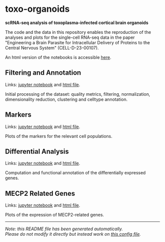 
# toxo-organoids

**scRNA-seq analysis of toxoplasma-infected cortical brain organoids**

The code and the data in this repository enables the reproduction of the analyses and plots for the single-cell RNA-seq data in the paper "Engineering a Brain Parasite for Intracellular Delivery of Proteins to the Central Nervous System" (CELL-D-23-00107).

An html version of the notebooks is accessible [here](https://GiuseppeTestaLab.github.io/toxo-organoids/).




## Filtering and Annotation

Links: [jupyter notebook](01-filtering-and-annotation.ipynb) and [html file](https://GiuseppeTestaLab.github.io/toxo-organoids/01-filtering-and-annotation.html).

Initial processing of the dataset: quality metrics, filtering, normalization, dimensionality reduction, clustering and celltype annotation.



## Markers

Links: [jupyter notebook](02-markers.ipynb) and [html file](https://GiuseppeTestaLab.github.io/toxo-organoids/02-markers.html).

Plots of the markers for the relevant cell populations.



## Differential Analysis

Links: [jupyter notebook](03-differential_analysis.ipynb) and [html file](https://GiuseppeTestaLab.github.io/toxo-organoids/03-differential_analysis.html).

Computation and functional annotation of the differentially expressed genes.



## MECP2 Related Genes

Links: [jupyter notebook](04-MECP2_related_genes.ipynb) and [html file](https://GiuseppeTestaLab.github.io/toxo-organoids/04-MECP2_related_genes.html).

Plots of the expression of MECP2-related genes.



---
*Note: this README file has been generated automatically.* <br>
*Please do not modify it directly but instead work on [this config file](resources/config.yaml).*


